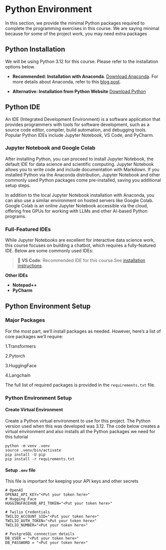 # Python Environment
In this section, we provide the minimal Python packages required to complete the programming exercises in this course. We are saying minimal because for some of the project work, you may need extra packages

## Python Installation
We will be using Python 3.12 for this course. Please refer to the installation options below. 

- **Recommended: Installation with Anaconda**. [Download Anaconda](https://www.anaconda.com/download). For more details about Anaconda, refer to this [blog post](https://www.anaconda.com/blog).

- **Alternative: Installation from Python Website**
[Download Python](https://www.python.org/downloads/)

## Python IDE
An IDE (Integrated Development Environment) is a software application that provides programmers with tools for software development, such as a source code editor, compiler, build automation, and debugging tools. Popular Python IDEs include Jupyter Notebook, VS Code, and PyCharm.

### Jupyter Notebook and Google Colab

After installing Python, you can proceed to install Jupyter Notebook, the default IDE for data science and scientific computing. Jupyter Notebook allows you to write code and include documentation with Markdown. If you installed Python via the Anaconda distribution, Jupyter Notebook and other commonly used Python packages come pre-installed, saving you additional setup steps.

In addition to the local Jupyter Notebook installation with Anaconda, you can also use a similar environment on hosted servers like Google Colab. Google Colab is an online Jupyter Notebook accessible via the cloud, offering free GPUs for working with LLMs and other AI-based Python programs.

### Full-Featured IDEs
While Jupyter Notebooks are excellent for interactive data science work, this course focuses on building a chatbot, which requires a fully-featured IDE. Below are some commonly used IDEs:

> 🚀 **VS Code**: Recommended IDE for this course.See [installation instructions](https://code.visualstudio.com).

**Other IDEs**
- **Notepad++**
- **PyCharm**

## Python Environment Setup
### Major Packages 
For the most part, we’ll install packages as needed. However, here’s a list of core packages we’ll require:

1.Transformers

2.Pytorch

3.HuggingFace

4.Langchain 

The full list of required packages is provided in the ```requirements.txt``` file. 

### Python Environment Setup
#### Create Virtual Environment
Create a Python virtual environment to use for this project. The Python version used when this was developed was 3.12.  The code below creates a virtual environment and also installs all the Python packages we need for this tutorial
```
python -m venv .venv
source .venv/bin/activate
pip install -U pip
pip install -r requirements.txt
```
#### Setup ```.env``` file 
This file is important for keeping your API keys and other secrets
```
# OpenAI
OPENAI_API_KEY="<Put your token here>"
# Hugging Face
HUGGINGFACEHUB_API_TOKEN="<Put your token here>"

# Twilio Credentials
TWILIO_ACCOUNT_SID="<Put your token here>"
TWILIO_AUTH_TOKEN="<Put your token here>"
TWILIO_NUMBER="<Put your token here>"

# PostgreSQL connection details
DB_USER = "<Put your token here>"
DB_PASSWORD = "<Put your token here>"
```

